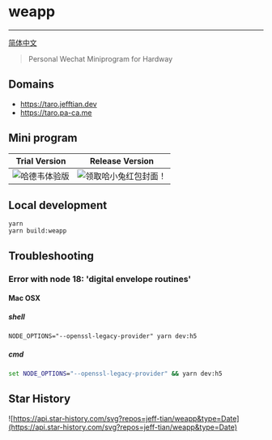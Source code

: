 # weapp

---

[简体中文](README_zh-CN.md)

> Personal Wechat Miniprogram for Hardway

## Domains

- https://taro.jefftian.dev
- https://taro.pa-ca.me

## Mini program

| Trial Version                                   | Release Version                                      |
|-------------------------------------------------|------------------------------------------------------|
| ![哈德韦体验版](https://i1.lensdump.com/i/Rg0UAq.jpg) | ![领取哈小兔红包封面！](https://i3.lensdump.com/i/RxSMhA.jpeg) |

## Local development

```shell
yarn 
yarn build:weapp
```

## Troubleshooting

### Error with node 18: 'digital envelope routines'

#### Mac OSX

##### shell

```shell
NODE_OPTIONS="--openssl-legacy-provider" yarn dev:h5
```

##### cmd

```cmd
set NODE_OPTIONS="--openssl-legacy-provider" && yarn dev:h5
```

## Star History

![https://api.star-history.com/svg?repos=jeff-tian/weapp&type=Date](https://api.star-history.com/svg?repos=jeff-tian/weapp&type=Date)
